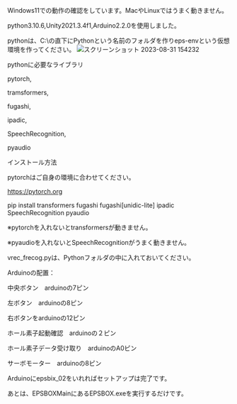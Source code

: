 Windows11での動作の確認をしています。MacやLinuxではうまく動きません。

python3.10.6,Unity2021.3.4f1,Arduino2.2.0を使用しました。

pythonは、C:\の直下にPythonという名前のフォルダを作りeps-envという仮想環境を作ってください。
![スクリーンショット 2023-08-31 154232](https://github.com/ckanyou/EPSBOX/assets/111338670/661335a2-1f6f-4736-bd61-ddd7b44a7eab)

pythonに必要なライブラリ

pytorch,

tramsformers,

fugashi,

ipadic,

SpeechRecognition,

pyaudio

インストール方法

pytorchはご自身の環境に合わせてください。

https://pytorch.org

pip install  transformers fugashi fugashi[unidic-lite] ipadic SpeechRecognition pyaudio

※pytorchを入れないとtransformersが動きません。

※pyaudioを入れないとSpeechRecognitionがうまく動きません。

vrec_frecog.pyは、Pythonフォルダの中に入れておいてください。

Arduinoの配置：

中央ボタン　arduinoの7ピン

左ボタン　arduinoの8ピン

右ボタンをarduinoの12ピン

ホール素子起動確認　arduinoの２ピン

ホール素子データ受け取り　arduinoのA0ピン

サーボモーター　arduinoの8ピン

Arduinoにepsbix_02をいれればセットアップは完了です。

あとは、EPSBOXMainにあるEPSBOX.exeを実行するだけです。
